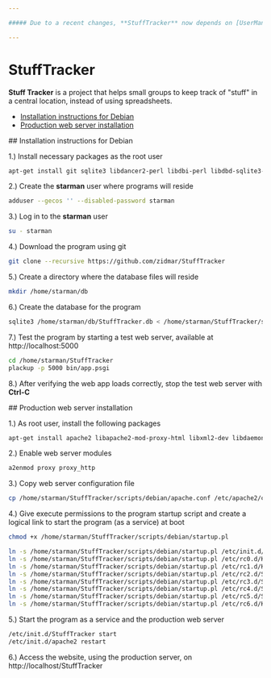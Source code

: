 ```yaml
---

##### Due to a recent changes, **StuffTracker** now depends on [UserManager](https://github.com/zidmar/UserManager). Please install and configure [UserManager](https://github.com/zidmar/UserManager) before using **StuffTracker**.

---
```


# StuffTracker

**Stuff Tracker** is a project that helps small groups to keep track of "stuff" in a central location, instead of using spreadsheets.

* [Installation instructions for Debian](#installation)
* [Production web server installation](#production)

<a name="installation"/>
## Installation instructions for Debian

1.) Install necessary packages as the root user

```sh
apt-get install git sqlite3 libdancer2-perl libdbi-perl libdbd-sqlite3-perl libjson-xs-perl 
```

2.) Create the **starman** user where programs will reside

```sh
adduser --gecos '' --disabled-password starman
```

3.) Log in to the **starman** user

```sh
su - starman
```

4.) Download the program using git

```sh
git clone --recursive https://github.com/zidmar/StuffTracker
```

5.) Create a directory where the database files will reside

```sh
mkdir /home/starman/db
```

6.) Create the database for the program

```sh
sqlite3 /home/starman/db/StuffTracker.db < /home/starman/StuffTracker/sql/stuff_tracker-sqlite.sql
```

7.) Test the program by starting a test web server, available at http://localhost:5000

```sh
cd /home/starman/StuffTracker
plackup -p 5000 bin/app.psgi
```

8.) After verifying the web app loads correctly, stop the test web server with **Ctrl-C**

<a name="production"/>
## Production web server installation

1.) As root user, install the following packages

```sh
apt-get install apache2 libapache2-mod-proxy-html libxml2-dev libdaemon-control-perl starman
```

2.) Enable web server modules

```sh
a2enmod proxy proxy_http
```

3.) Copy web server configuration file

```sh
cp /home/starman/StuffTracker/scripts/debian/apache.conf /etc/apache2/conf-enabled/StuffTracker.conf
```

4.) Give execute permissions to the program startup script and create a logical link to start the program (as a service) at boot

```sh
chmod +x /home/starman/StuffTracker/scripts/debian/startup.pl

ln -s /home/starman/StuffTracker/scripts/debian/startup.pl /etc/init.d/StuffTracker
ln -s /home/starman/StuffTracker/scripts/debian/startup.pl /etc/rc0.d/K20StuffTracker
ln -s /home/starman/StuffTracker/scripts/debian/startup.pl /etc/rc1.d/K20StuffTracker
ln -s /home/starman/StuffTracker/scripts/debian/startup.pl /etc/rc2.d/S20StuffTracker
ln -s /home/starman/StuffTracker/scripts/debian/startup.pl /etc/rc3.d/S20StuffTracker
ln -s /home/starman/StuffTracker/scripts/debian/startup.pl /etc/rc4.d/S20StuffTracker
ln -s /home/starman/StuffTracker/scripts/debian/startup.pl /etc/rc5.d/S20StuffTracker
ln -s /home/starman/StuffTracker/scripts/debian/startup.pl /etc/rc6.d/K20StuffTracker

```

5.) Start the program as a service and the production web server

```sh
/etc/init.d/StuffTracker start
/etc/init.d/apache2 restart
```

6.) Access the website, using the production server, on http://localhost/StuffTracker

